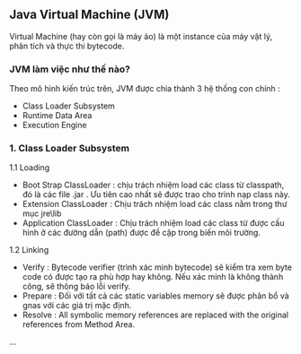 
## Java Virtual Machine (JVM)
Virtual Machine (hay còn gọi là máy ảo) là một instance của máy vật lý, phân tích và thực thi bytecode.


### JVM làm việc như thế nào?
Theo mô hình kiến trúc trên, JVM được chia thành 3 hệ thống con chính :

- Class Loader Subsystem
- Runtime Data Area
- Execution Engine

### 1. Class Loader Subsystem
1.1 Loading

- Boot Strap ClassLoader : chịu trách nhiệm load các class từ classpath, đó là các file .jar . Ưu tiên cao nhất sẽ được trao cho trình nạp class này.
- Extension ClassLoader : Chịu trách nhiệm load các class nằm trong thư mục jre\lib
- Application ClassLoader : Chịu trách nhiệm load các class từ được cấu hình ở các đường dẫn (path) được đề cập trong biến môi trường.

1.2 Linking
- Verify : Bytecode verifier (trình xác minh bytecode) sẽ kiểm tra xem byte code có được tạo ra phù hợp hay không. Nếu xác minh là không thành công, sẽ thông báo lỗi verify.
- Prepare : Đối với tất cả các static variables memory sẽ được phân bổ và gnas với các giá trị mặc định.
- Resolve : All symbolic memory references are replaced with the original references from Method Area.

...



